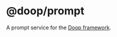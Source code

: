 @doop/prompt
==================

A prompt service for the [Doop framework](https://github.com/MomsFriendlyDevCo/Doop).
